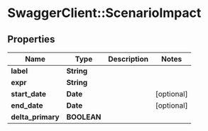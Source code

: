 # SwaggerClient::ScenarioImpact

## Properties
Name | Type | Description | Notes
------------ | ------------- | ------------- | -------------
**label** | **String** |  | 
**expr** | **String** |  | 
**start_date** | **Date** |  | [optional] 
**end_date** | **Date** |  | [optional] 
**delta_primary** | **BOOLEAN** |  | 



